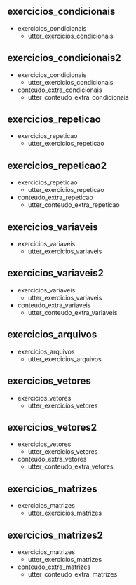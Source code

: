 ## exercicios_condicionais
* exercicios_condicionais
    - utter_exercicios_condicionais

## exercicios_condicionais2
* exercicios_condicionais
    - utter_exercicios_condicionais
* conteudo_extra_condicionais
    - utter_conteudo_extra_condicionais

## exercicios_repeticao
* exercicios_repeticao
    - utter_exercicios_repeticao

## exercicios_repeticao2
* exercicios_repeticao
    - utter_exercicios_repeticao
* conteudo_extra_repeticao
    - utter_conteudo_extra_repeticao

## exercicios_variaveis
* exercicios_variaveis
    - utter_exercicios_variaveis

## exercicios_variaveis2
* exercicios_variaveis
    - utter_exercicios_variaveis
* conteudo_extra_variaveis
    - utter_conteudo_extra_variaveis

## exercicios_arquivos
* exercicios_arquivos
    - utter_exercicios_arquivos

## exercicios_vetores
* exercicios_vetores
    - utter_exercicios_vetores

## exercicios_vetores2
* exercicios_vetores
    - utter_exercicios_vetores
* conteudo_extra_vetores
    - utter_conteudo_extra_vetores

## exercicios_matrizes
* exercicios_matrizes
    - utter_exercicios_matrizes

## exercicios_matrizes2
* exercicios_matrizes
    - utter_exercicios_matrizes
* conteudo_extra_matrizes
    - utter_conteudo_extra_matrizes
